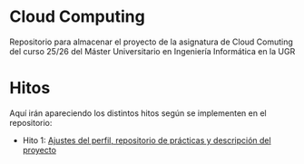 # Cloud Computing

Repositorio para almacenar el proyecto de la asignatura de Cloud Comuting del curso 25/26 del Máster Universitario en Ingeniería Informática en la UGR

# Hitos

Aquí irán apareciendo los distintos hitos según se implementen en el repositorio:

* Hito 1: [Ajustes del perfil, repositorio de prácticas y descripción del proyecto](https://github.com/benipr14/CC_Benigno_Parra/blob/main/Hitos/Hito1/Hito1.md)